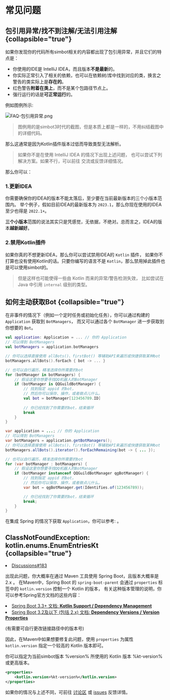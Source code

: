 # 常见问题


## 包引用异常/找不到注解/无法引用注解 {collapsible="true"}

如果你发现你的代码所有simbot相关的内容都出现了包引用异常，并且它们的特点是：
- 你使用的IDE是 IntelliJ IDEA，而且版本**不是最新**的。
- 你实际正常引入了相关的依赖，也可以在依赖树/库中找到对应的类，换言之警告的类实际上是**存在的**。
- 红色警告**附着在类上**，而不是某个包路径节点上。
- 强行运行的话是**可正常运行**的。

例如图例所示:

![FAQ-包引用异常.png](FAQ-包引用异常.png)

> 图例用的是simbot3时代的截图，但是本质上都是一样的，不用纠结截图中的详细代码。

那么这通常是因为Kotlin插件版本过低而导致类型无法解析。

> 如果你不是在使用 IntelliJ IDEA 的情况下出现上述问题，
> 也可以尝试下列解决方案。如果不行，可以前往 [](feedback-and-support.md)
> 交流或反馈详细情况。

那么你可以：

### 1.更新IDEA

你需要确保你的IDEA的版本不能太落后，至少要在当前最新版本的三个小版本范围内。
举个例子，假如目前IDEA的最新版本为 `2023.1`，那么你现在使用的IDEA至少也得是 `2022.1+`。

<tip title="仅是猜测">

**三个小版本**范围的说法其实只是凭感觉，无依据，不绝对。总而言之，IDEA的版本**越新越好**。

</tip>

### 2.禁用Kotlin插件

如果你真的不想更新IDEA，那么你可以尝试禁用IDEA的 `Kotlin` 插件，
如果你不打算也没有使用Kotlin的话。只要你编写的语言不是 `Kotlin`，那么禁用掉此插件也是可以使用simbot的。

> 但是这样也可能使得一些由 Kotlin 而来的异常/警告检测失效，
> 比如尝试在 Java 中引用 `internal` 级别的类型。

## 如何主动获取Bot {collapsible="true"}

在非事件的情况下（例如一个定时任务或初始化任务），你可以通过构建的 `Application` 获取到 `BotManagers`，
而又可以通过各个 `BotManager` 进一步获取到你想要的 `Bot`。

<tabs group="code">
<tab title="Kotlin" group-key="Kotlin">

```Kotlin
val application: Application = ... // 你的 Application
// 可以得到 BotManagers
val botManagers = application.botManagers

// 你可以选择直接使用 allBots()、firstBot() 等辅助API来遍历或快捷获取某种bot
botManagers.allBots().forEach { bot -> ... }

// 也可以自行遍历，精准选择你所需要的bot
for (botManager in botManagers) {
    // 假设这里你想要寻找QQ机器人的BotManager
    if (botManager is QQGuildBotManager) {
        // 找到指定 appid 的bot，
        // 然后你可以保存、操作，或者做点儿什么。
        val bot = botManager[123456789.ID]
        
        // 你已经找到了你需要的bot，结束循环
        break
    }
}
```

</tab>
<tab title="Java" group-key="Java">

```Java
var application = ...; // 你的 Application
// 可以得到 BotManagers
var botManagers = application.getBotManagers();
// 你可以选择直接使用 allBots()、firstBot() 等辅助API来遍历或快捷获取某种bot
botManagers.allBots().iterator().forEachRemaining(bot -> { ... });

// 也可以自行遍历，精准选择你所需要的bot
for (var botManager : botManagers) {
    // 假设这里你想要寻找QQ机器人的BotManager
    if (botManager instanceof QQGuildBotManager qgBotManager) {
        // 找到指定 appid 的bot，
        // 然后你可以保存、操作，或者做点儿什么。
        var bot = qgBotManager.get(Identifies.of(123456789));

        // 你已经找到了你需要的bot，结束循环
        break;
    }
}
```

</tab>
</tabs>

在集成 Spring 的情况下获取 `Application`，你可以参考: [](Spring-Boot.md#get-bot) 。

## ClassNotFoundException: kotlin.enums.EnumEntriesKt {collapsible="true"}

<tip title="相关参考">
<list>
<li><a href="https://github.com/orgs/simple-robot/discussions/183">Discussions#183</a></li>
</list>
</tip>

出现此问题，你大概率在通过 Maven 工具使用 Spring Boot，且版本大概率是 2.x 。
在Maven中，Spring Boot 的 
`spring-boot-parent`
会通过 `properties` 标签中的 `kotlin.version` 控制一个 Kotlin 的版本，
有关这种版本管理的说明，你可以参考Spring官方文档的这些内容：

<list>
<li>
<a href="https://docs.spring.io/spring-boot/3.3.3/reference/features/kotlin.html#features.kotlin.dependency-management">
Spring Boot 3.3+ 文档: <b>Kotlin Support / Dependency Management</b>
</a>
</li>
<li>
<a href="https://docs.spring.io/spring-boot/docs/3.2.9/reference/html/dependency-versions.html#appendix.dependency-versions.properties">
Spring Boot 3.2及以下 (包括 2.x) 文档: <b>Dependency Versions / Version Properties</b>
</a>

(有需要可自行更改链接路径中的版本号)
</li>
</list>

因此，在Maven中如果想要修复此问题，使用 `properties` 为属性 `kotlin.version` 指定一个较高的 Kotlin 版本即可。

<note>
你可以指定为当前simbot版本 
<control>%version%</control> 
所使用的 Kotlin 版本
<control>%kt-version%</control> 或更高版本。
</note>

```xml
<properties>
    <kotlin.version>%kt-version%</kotlin.version>
</properties>
```

如果你的情况与上述不同，可前往
[讨论区](https://github.com/orgs/simple-robot/discussions)
或
[issues](https://github.com/simple-robot/simpler-robot/issues)
反馈详情。
